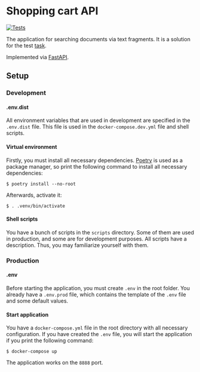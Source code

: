 # Shopping cart API

[![Tests](https://github.com/BorisPlaton/text_search_api/actions/workflows/tests.yml/badge.svg)](https://github.com/BorisPlaton/text_search_api/actions/workflows/tests.yml)

The application for searching documents via text fragments. It is a solution for the test [task](https://freezing-helicopter-7fb.notion.site/Python-67777c95bdbe4e59856c59b707349f2d).

Implemented via [FastAPI](https://fastapi.tiangolo.com/).

## Setup

### Development

#### .env.dist

All environment variables that are used in development are specified in the `.env.dist` file. This file is used in the `docker-compose.dev.yml` file and shell scripts.

#### Virtual environment

Firstly, you must install all necessary dependencies. [Poetry](https://python-poetry.org/) is used as a package manager, so print the following command to install all necessary dependencies:

```
$ poetry install --no-root
```

Afterwards, activate it:

```
$ . .venv/bin/activate
```

#### Shell scripts

You have a bunch of scripts in the `scripts` directory. Some of them are used in production, and some are for development purposes. All scripts have a description. Thus, you may familiarize yourself with them.

### Production

#### .env

Before starting the application, you must create `.env` in the root folder. You already have a `.env.prod` file, which contains the template of the `.env` file and some default values.

#### Start application

You have a `docker-compose.yml` file in the root directory with all necessary configuration. If you have created the `.env` file, you will start the application if you print the following command:

```
$ docker-compose up
```

The application works on the `8888` port.
